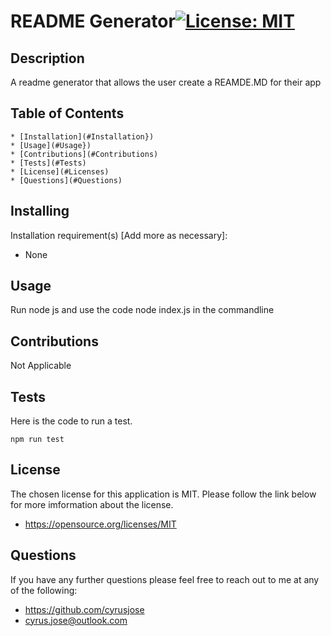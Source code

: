 # README Generator[![License: MIT](https://img.shields.io/badge/License-MIT-yellow.svg)](https://opensource.org/licenses/MIT)
 ## Description
 A readme generator that allows the user create a REAMDE.MD for their app
 ## Table of Contents
 <!--ts-->
    * [Installation](#Installation})
    * [Usage](#Usage})
    * [Contributions](#Contributions)
    * [Tests](#Tests)
    * [License](#Licenses)
    * [Questions](#Questions)
 <!--te-->
 ## Installing
 Installation requirement(s) [Add more as necessary]: 
 * None
 ## Usage
 Run node js and use the code node index.js in the commandline
 ## Contributions
 Not Applicable
 ## Tests
 Here is the code to run a test.
 ```
 npm run test
 ```
 ## License
 The chosen license for this application is MIT. Please follow the link below for more imformation about the license.
 * https://opensource.org/licenses/MIT
 ## Questions
 If you have any further questions please feel free to reach out to me at any of the following: 

 * https://github.com/cyrusjose
 * cyrus.jose@outlook.com
